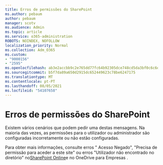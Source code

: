 ```yaml
---
title: Erros de permissões do SharePoint
ms.author: pebaum
author: pebaum
manager: scotv
ms.audience: Admin
ms.topic: article
ms.service: o365-administration
ROBOTS: NOINDEX, NOFOLLOW
localization_priority: Normal
ms.collection: Adm_O365
ms.custom:
- "9000156"
- "2595"
ms.openlocfilehash: ab3e2accbb9c2e765dd77fc64b92305dce748cd5da3bf0c6c6dd8414737c709f
ms.sourcegitcommit: b5f7da89a650d2915dc652449623c78be6247175
ms.translationtype: MT
ms.contentlocale: pt-PT
ms.lasthandoff: 08/05/2021
ms.locfileid: "54107658"
---
```

# <a name="sharepoint-permissions-errors"></a>Erros de permissões do SharePoint

Existem vários cenários que podem pedir uma destas mensagens. Na maioria das vezes, as permissões para o utilizador ou administrador são configuradas incorretamente ou não estão configuradas. 

Para obter mais informações, consulte erros " Acesso Negado", "Precisa de permissão para aceder a este site" ou erros "Utilizador não encontrado no diretório" no[SharePoint Online](https://docs.microsoft.com/sharepoint/support/administration/access-denied-or-need-permission-error-sharepoint-online-or-onedrive-for-business)e no OneDrive para Empresas .
